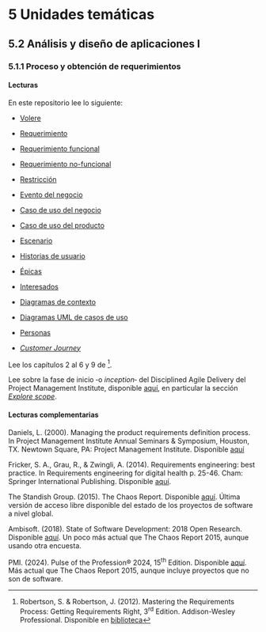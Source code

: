 # 5 Unidades temáticas

## 5.2 Análisis y diseño de aplicaciones I

### 5.1.1 Proceso y obtención de requerimientos

#### Lecturas

En este repositorio lee lo siguiente:

* [Volere](/2_Tecnicas_y_herramientas/2_6_1_Volere.md)

* [Requerimiento](/4_Conceptos/4_Requerimiento.md)

* [Requerimiento funcional](/4_Conceptos/4_Requerimiento_funcional.md)

* [Requerimiento no-funcional](/4_Conceptos/4_Requerimiento_no_funcional.md)

* [Restricción](/4_Conceptos/4_Restriccion.md)

* [Evento del negocio](/4_Conceptos/4_Evento_del_dominio.md)

* [Caso de uso del negocio](/4_Conceptos/4_Caso_de_uso_del_negocio.md)

* [Caso de uso del producto](/4_Conceptos/4_Caso_de_uso_del_producto.md)

* [Escenario](/4_Conceptos/4_Escenario.md)

* [Historias de usuario](/4_Conceptos/4_Historia_de_usuario.md)

* [Épicas](/4_Conceptos/4_Epica.md)

* [Interesados](/4_Conceptos/4_Interesado.md)

* [Diagramas de
contexto](/2_Tecnicas_y_herramientas/2_1_2_Diagramas_de_contexto.md)

* [Diagramas UML de casos de
uso](/2_Tecnicas_y_herramientas/2_4_2_Diagramas_de_casos_de_uso_UML.md)

* [Personas](/2_Tecnicas_y_herramientas/2_1_3_Personas.md)

<!-- Si va acá hay que agregar este tema -->
* [*Customer Journey*](TBD)

Lee los capítulos 2 al 6 y 9 de [^1].

[^1]: Robertson, S. & Robertson, J. (2012). Mastering the Requirements Process:
    Getting Requirements Right, 3<sup>rd</sup> Edition. Addison-Wesley
    Professional. Disponible en
    [biblioteca](https://catalogo.ucu.edu.uy/cgi-bin/koha/opac-detail.pl?biblionumber=121158)

<!-- Nuevo para ver con José -->
Lee sobre la fase de inicio ‑o *inception*‑ del Disciplined Agile Delivery del
Project Management Institute, disponible
[aquí](https://www.pmi.org/disciplined-agile/inception-goals), en particular la
sección [*Explore
scope*](https://www.pmi.org/disciplined-agile/inception-goals/explore-initial-scope).

#### Lecturas complementarias

Daniels, L. (2000). Managing the product requirements definition process. In
Project Management Institute Annual Seminars & Symposium, Houston, TX. Newtown
Square, PA: Project Management Institute. Disponible [aquí](https://www.pmi.org/learning/library/product-requirements-definition-process-foundation-1894)

Fricker, S. A., Grau, R., & Zwingli, A. (2014). Requirements engineering: best
practice. In Requirements engineering for digital health p. 25-46. Cham:
Springer International Publishing. Disponible
[aquí](https://www.diva-portal.org/smash/get/diva2:834026/FULLTEXT01.pdf).

The Standish Group. (2015). The Chaos Report. Disponible
[aquí](https://www.standishgroup.com/sample_research_files/CHAOSReport2015-Final.pdf).
Última versión de acceso libre disponible del estado de los proyectos de
software a nivel global.

Ambisoft. (2018). State of Software Development: 2018 Open Research. Disponible
[aquí](http://www.ambysoft.com/surveys/softwareDevelopment2018.html). Un poco
más actual que The Chaos Report 2015, aunque usando otra encuesta.

PMI. (2024). Pulse of the Profession® 2024, 15<sup>th</sup> Edition. Disponible
[aquí](https://www.pmi.org/learning/thought-leadership/pulse/future-of-project-work).
Más actual que The Chaos Report 2015, aunque incluye proyectos que no son de software.
